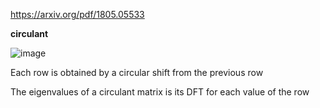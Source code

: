 https://arxiv.org/pdf/1805.05533

**circulant**


![image](https://github.com/ChunZhuo/Fourier/assets/118121876/a50763a6-0d88-4b53-aa67-95ce6bc537d2)

Each row is obtained by a circular shift from the previous row

The eigenvalues of a circulant matrix is its DFT for each value of the row
